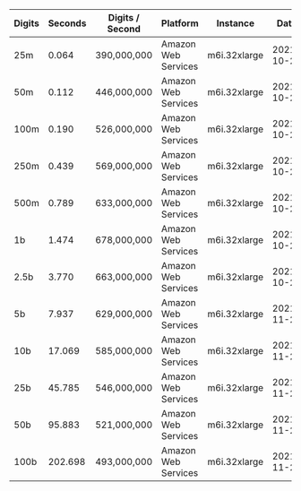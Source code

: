 | Digits | Seconds | Digits / Second | Platform | Instance | Date | Files |
| ------ | ------- | --------------- | -------- | -------- | ---- | ----- |
| 25m | 0.064 | 390,000,000 | Amazon Web Services | m6i.32xlarge | 2021-10-29 | [cfg](../Amazon%20Web%20Services/m6i.32xlarge/2%5E%28%E2%85%95%29%20%5BNative%5D/2%5E%28%E2%85%95%29%20-%2020211029-153939.cfg) [out](../Amazon%20Web%20Services/m6i.32xlarge/2%5E%28%E2%85%95%29%20%5BNative%5D/2%5E%28%E2%85%95%29%20-%2020211029-153939.out) [txt](../Amazon%20Web%20Services/m6i.32xlarge/2%5E%28%E2%85%95%29%20%5BNative%5D/2%5E%28%E2%85%95%29%20-%2020211029-153939.txt) |
| 50m | 0.112 | 446,000,000 | Amazon Web Services | m6i.32xlarge | 2021-10-29 | [cfg](../Amazon%20Web%20Services/m6i.32xlarge/2%5E%28%E2%85%95%29%20%5BNative%5D/2%5E%28%E2%85%95%29%20-%2020211029-160047.cfg) [out](../Amazon%20Web%20Services/m6i.32xlarge/2%5E%28%E2%85%95%29%20%5BNative%5D/2%5E%28%E2%85%95%29%20-%2020211029-160047.out) [txt](../Amazon%20Web%20Services/m6i.32xlarge/2%5E%28%E2%85%95%29%20%5BNative%5D/2%5E%28%E2%85%95%29%20-%2020211029-160047.txt) |
| 100m | 0.190 | 526,000,000 | Amazon Web Services | m6i.32xlarge | 2021-10-29 | [cfg](../Amazon%20Web%20Services/m6i.32xlarge/2%5E%28%E2%85%95%29%20%5BNative%5D/2%5E%28%E2%85%95%29%20-%2020211029-160053.cfg) [out](../Amazon%20Web%20Services/m6i.32xlarge/2%5E%28%E2%85%95%29%20%5BNative%5D/2%5E%28%E2%85%95%29%20-%2020211029-160053.out) [txt](../Amazon%20Web%20Services/m6i.32xlarge/2%5E%28%E2%85%95%29%20%5BNative%5D/2%5E%28%E2%85%95%29%20-%2020211029-160053.txt) |
| 250m | 0.439 | 569,000,000 | Amazon Web Services | m6i.32xlarge | 2021-10-29 | [cfg](../Amazon%20Web%20Services/m6i.32xlarge/2%5E%28%E2%85%95%29%20%5BNative%5D/2%5E%28%E2%85%95%29%20-%2020211029-160058.cfg) [out](../Amazon%20Web%20Services/m6i.32xlarge/2%5E%28%E2%85%95%29%20%5BNative%5D/2%5E%28%E2%85%95%29%20-%2020211029-160058.out) [txt](../Amazon%20Web%20Services/m6i.32xlarge/2%5E%28%E2%85%95%29%20%5BNative%5D/2%5E%28%E2%85%95%29%20-%2020211029-160058.txt) |
| 500m | 0.789 | 633,000,000 | Amazon Web Services | m6i.32xlarge | 2021-10-29 | [cfg](../Amazon%20Web%20Services/m6i.32xlarge/2%5E%28%E2%85%95%29%20%5BNative%5D/2%5E%28%E2%85%95%29%20-%2020211029-171020.cfg) [out](../Amazon%20Web%20Services/m6i.32xlarge/2%5E%28%E2%85%95%29%20%5BNative%5D/2%5E%28%E2%85%95%29%20-%2020211029-171020.out) [txt](../Amazon%20Web%20Services/m6i.32xlarge/2%5E%28%E2%85%95%29%20%5BNative%5D/2%5E%28%E2%85%95%29%20-%2020211029-171020.txt) |
| 1b | 1.474 | 678,000,000 | Amazon Web Services | m6i.32xlarge | 2021-10-29 | [cfg](../Amazon%20Web%20Services/m6i.32xlarge/2%5E%28%E2%85%95%29%20%5BNative%5D/2%5E%28%E2%85%95%29%20-%2020211029-171033.cfg) [out](../Amazon%20Web%20Services/m6i.32xlarge/2%5E%28%E2%85%95%29%20%5BNative%5D/2%5E%28%E2%85%95%29%20-%2020211029-171033.out) [txt](../Amazon%20Web%20Services/m6i.32xlarge/2%5E%28%E2%85%95%29%20%5BNative%5D/2%5E%28%E2%85%95%29%20-%2020211029-171033.txt) |
| 2.5b | 3.770 | 663,000,000 | Amazon Web Services | m6i.32xlarge | 2021-10-29 | [cfg](../Amazon%20Web%20Services/m6i.32xlarge/2%5E%28%E2%85%95%29%20%5BNative%5D/2%5E%28%E2%85%95%29%20-%2020211029-202707.cfg) [out](../Amazon%20Web%20Services/m6i.32xlarge/2%5E%28%E2%85%95%29%20%5BNative%5D/2%5E%28%E2%85%95%29%20-%2020211029-202707.out) [txt](../Amazon%20Web%20Services/m6i.32xlarge/2%5E%28%E2%85%95%29%20%5BNative%5D/2%5E%28%E2%85%95%29%20-%2020211029-202707.txt) |
| 5b | 7.937 | 629,000,000 | Amazon Web Services | m6i.32xlarge | 2021-11-27 | [cfg](../Amazon%20Web%20Services/m6i.32xlarge/2%5E%28%E2%85%95%29%20%5BNative%5D/2%5E%28%E2%85%95%29%20-%2020211127-125809.cfg) [out](../Amazon%20Web%20Services/m6i.32xlarge/2%5E%28%E2%85%95%29%20%5BNative%5D/2%5E%28%E2%85%95%29%20-%2020211127-125809.out) [txt](../Amazon%20Web%20Services/m6i.32xlarge/2%5E%28%E2%85%95%29%20%5BNative%5D/2%5E%28%E2%85%95%29%20-%2020211127-125809.txt) |
| 10b | 17.069 | 585,000,000 | Amazon Web Services | m6i.32xlarge | 2021-11-27 | [cfg](../Amazon%20Web%20Services/m6i.32xlarge/2%5E%28%E2%85%95%29%20%5BNative%5D/2%5E%28%E2%85%95%29%20-%2020211127-125848.cfg) [out](../Amazon%20Web%20Services/m6i.32xlarge/2%5E%28%E2%85%95%29%20%5BNative%5D/2%5E%28%E2%85%95%29%20-%2020211127-125848.out) [txt](../Amazon%20Web%20Services/m6i.32xlarge/2%5E%28%E2%85%95%29%20%5BNative%5D/2%5E%28%E2%85%95%29%20-%2020211127-125848.txt) |
| 25b | 45.785 | 546,000,000 | Amazon Web Services | m6i.32xlarge | 2021-11-27 | [cfg](../Amazon%20Web%20Services/m6i.32xlarge/2%5E%28%E2%85%95%29%20%5BNative%5D/2%5E%28%E2%85%95%29%20-%2020211127-130027.cfg) [out](../Amazon%20Web%20Services/m6i.32xlarge/2%5E%28%E2%85%95%29%20%5BNative%5D/2%5E%28%E2%85%95%29%20-%2020211127-130027.out) [txt](../Amazon%20Web%20Services/m6i.32xlarge/2%5E%28%E2%85%95%29%20%5BNative%5D/2%5E%28%E2%85%95%29%20-%2020211127-130027.txt) |
| 50b | 95.883 | 521,000,000 | Amazon Web Services | m6i.32xlarge | 2021-11-27 | [cfg](../Amazon%20Web%20Services/m6i.32xlarge/2%5E%28%E2%85%95%29%20%5BNative%5D/2%5E%28%E2%85%95%29%20-%2020211127-130347.cfg) [out](../Amazon%20Web%20Services/m6i.32xlarge/2%5E%28%E2%85%95%29%20%5BNative%5D/2%5E%28%E2%85%95%29%20-%2020211127-130347.out) [txt](../Amazon%20Web%20Services/m6i.32xlarge/2%5E%28%E2%85%95%29%20%5BNative%5D/2%5E%28%E2%85%95%29%20-%2020211127-130347.txt) |
| 100b | 202.698 | 493,000,000 | Amazon Web Services | m6i.32xlarge | 2021-11-27 | [cfg](../Amazon%20Web%20Services/m6i.32xlarge/2%5E%28%E2%85%95%29%20%5BNative%5D/2%5E%28%E2%85%95%29%20-%2020211127-131041.cfg) [out](../Amazon%20Web%20Services/m6i.32xlarge/2%5E%28%E2%85%95%29%20%5BNative%5D/2%5E%28%E2%85%95%29%20-%2020211127-131041.out) [txt](../Amazon%20Web%20Services/m6i.32xlarge/2%5E%28%E2%85%95%29%20%5BNative%5D/2%5E%28%E2%85%95%29%20-%2020211127-131041.txt) |
